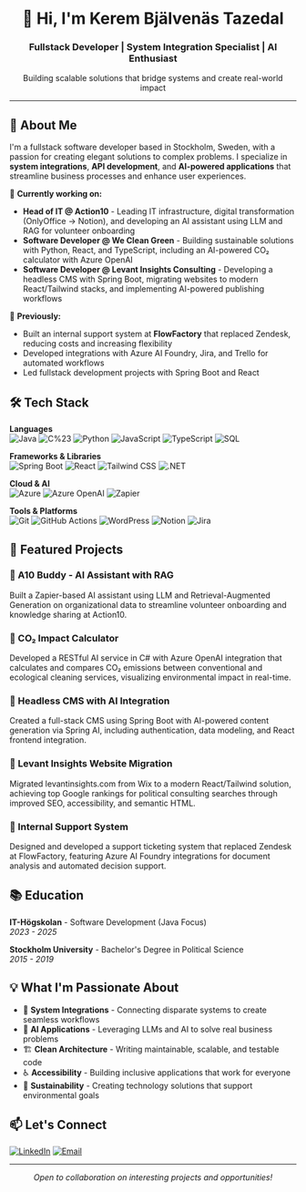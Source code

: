<div align="center">
  <h1>👋 Hi, I'm Kerem Bjälvenäs Tazedal</h1>
  <h3>Fullstack Developer | System Integration Specialist | AI Enthusiast</h3>
  <p>Building scalable solutions that bridge systems and create real-world impact</p>
</div>

---

## 🚀 About Me

I'm a fullstack software developer based in Stockholm, Sweden, with a passion for creating elegant solutions to complex problems. I specialize in **system integrations**, **API development**, and **AI-powered applications** that streamline business processes and enhance user experiences.

💼 **Currently working on:**
- **Head of IT @ Action10** - Leading IT infrastructure, digital transformation (OnlyOffice → Notion), and developing an AI assistant using LLM and RAG for volunteer onboarding
- **Software Developer @ We Clean Green** - Building sustainable solutions with Python, React, and TypeScript, including an AI-powered CO₂ calculator with Azure OpenAI
- **Software Developer @ Levant Insights Consulting** - Developing a headless CMS with Spring Boot, migrating websites to modern React/Tailwind stacks, and implementing AI-powered publishing workflows

🔧 **Previously:**
- Built an internal support system at **FlowFactory** that replaced Zendesk, reducing costs and increasing flexibility
- Developed integrations with Azure AI Foundry, Jira, and Trello for automated workflows
- Led fullstack development projects with Spring Boot and React

## 🛠️ Tech Stack

**Languages**  
![Java](https://img.shields.io/badge/-Java-007396?logo=openjdk&logoColor=white&style=flat)
![C%23](https://img.shields.io/badge/-C%23-239120?logo=c-sharp&logoColor=white&style=flat)
![Python](https://img.shields.io/badge/-Python-3776AB?logo=python&logoColor=white&style=flat)
![JavaScript](https://img.shields.io/badge/-JavaScript-F7DF1E?logo=javascript&logoColor=black&style=flat)
![TypeScript](https://img.shields.io/badge/-TypeScript-3178C6?logo=typescript&logoColor=white&style=flat)
![SQL](https://img.shields.io/badge/-SQL-4479A1?logo=postgresql&logoColor=white&style=flat)

**Frameworks & Libraries**  
![Spring Boot](https://img.shields.io/badge/-Spring%20Boot-6DB33F?logo=spring-boot&logoColor=white&style=flat)
![React](https://img.shields.io/badge/-React-61DAFB?logo=react&logoColor=black&style=flat)
![Tailwind CSS](https://img.shields.io/badge/-Tailwind%20CSS-06B6D4?logo=tailwind-css&logoColor=white&style=flat)
![.NET](https://img.shields.io/badge/-.NET-512BD4?logo=dotnet&logoColor=white&style=flat)

**Cloud & AI**  
![Azure](https://img.shields.io/badge/-Azure-0078D4?logo=microsoft-azure&logoColor=white&style=flat)
![Azure OpenAI](https://img.shields.io/badge/-Azure%20OpenAI-412991?logo=openai&logoColor=white&style=flat)
![Zapier](https://img.shields.io/badge/-Zapier-FF4A00?logo=zapier&logoColor=white&style=flat)

**Tools & Platforms**  
![Git](https://img.shields.io/badge/-Git-F05032?logo=git&logoColor=white&style=flat)
![GitHub Actions](https://img.shields.io/badge/-GitHub%20Actions-2088FF?logo=github-actions&logoColor=white&style=flat)
![WordPress](https://img.shields.io/badge/-WordPress-21759B?logo=wordpress&logoColor=white&style=flat)
![Notion](https://img.shields.io/badge/-Notion-000000?logo=notion&logoColor=white&style=flat)
![Jira](https://img.shields.io/badge/-Jira-0052CC?logo=jira&logoColor=white&style=flat)

## 🎯 Featured Projects

### 🤖 A10 Buddy - AI Assistant with RAG
Built a Zapier-based AI assistant using LLM and Retrieval-Augmented Generation on organizational data to streamline volunteer onboarding and knowledge sharing at Action10.

### 🌱 CO₂ Impact Calculator
Developed a RESTful AI service in C# with Azure OpenAI integration that calculates and compares CO₂ emissions between conventional and ecological cleaning services, visualizing environmental impact in real-time.

### 📝 Headless CMS with AI Integration
Created a full-stack CMS using Spring Boot with AI-powered content generation via Spring AI, including authentication, data modeling, and React frontend integration.

### 🏢 Levant Insights Website Migration
Migrated levantinsights.com from Wix to a modern React/Tailwind solution, achieving top Google rankings for political consulting searches through improved SEO, accessibility, and semantic HTML.

### 🎫 Internal Support System
Designed and developed a support ticketing system that replaced Zendesk at FlowFactory, featuring Azure AI Foundry integrations for document analysis and automated decision support.

## 📚 Education

**IT-Högskolan** - Software Development (Java Focus)  
*2023 - 2025*

**Stockholm University** - Bachelor's Degree in Political Science  
*2015 - 2019*

## 💡 What I'm Passionate About

- 🔗 **System Integrations** - Connecting disparate systems to create seamless workflows
- 🤖 **AI Applications** - Leveraging LLMs and AI to solve real business problems
- 🏗️ **Clean Architecture** - Writing maintainable, scalable, and testable code
- ♿ **Accessibility** - Building inclusive applications that work for everyone
- 🌱 **Sustainability** - Creating technology solutions that support environmental goals

## 📫 Let's Connect

[![LinkedIn](https://img.shields.io/badge/-LinkedIn-0077B5?logo=linkedin&logoColor=white&style=flat)](https://www.linkedin.com/in/keremtazedal/)
[![Email](https://img.shields.io/badge/-Email-D14836?logo=gmail&logoColor=white&style=flat)](mailto:kerem.tazedal.89@gmail.com)

---

<div align="center">
  <i>Open to collaboration on interesting projects and opportunities!</i>
</div>

